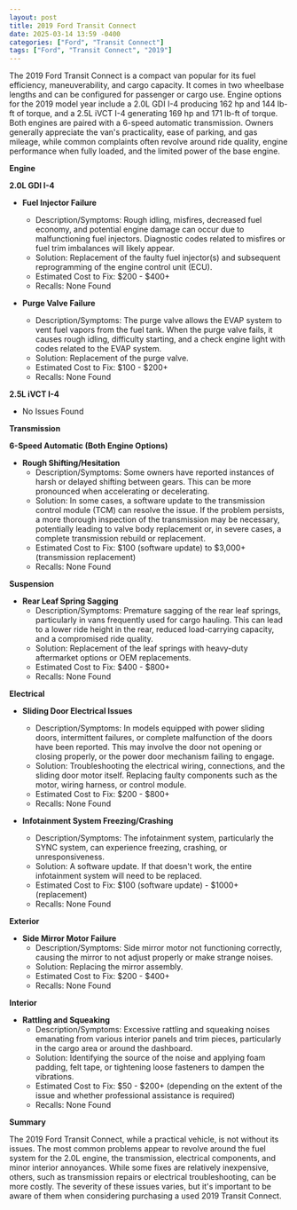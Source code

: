 ```yaml
---
layout: post
title: 2019 Ford Transit Connect
date: 2025-03-14 13:59 -0400
categories: ["Ford", "Transit Connect"]
tags: ["Ford", "Transit Connect", "2019"]
---
```

The 2019 Ford Transit Connect is a compact van popular for its fuel efficiency, maneuverability, and cargo capacity. It comes in two wheelbase lengths and can be configured for passenger or cargo use. Engine options for the 2019 model year include a 2.0L GDI I-4 producing 162 hp and 144 lb-ft of torque, and a 2.5L iVCT I-4 generating 169 hp and 171 lb-ft of torque. Both engines are paired with a 6-speed automatic transmission. Owners generally appreciate the van's practicality, ease of parking, and gas mileage, while common complaints often revolve around ride quality, engine performance when fully loaded, and the limited power of the base engine.

**Engine**

**2.0L GDI I-4**

*   **Fuel Injector Failure**
    *   Description/Symptoms: Rough idling, misfires, decreased fuel economy, and potential engine damage can occur due to malfunctioning fuel injectors. Diagnostic codes related to misfires or fuel trim imbalances will likely appear.
    *   Solution: Replacement of the faulty fuel injector(s) and subsequent reprogramming of the engine control unit (ECU).
    *   Estimated Cost to Fix: $200 - $400+
    *   Recalls: None Found

*   **Purge Valve Failure**
    *   Description/Symptoms: The purge valve allows the EVAP system to vent fuel vapors from the fuel tank. When the purge valve fails, it causes rough idling, difficulty starting, and a check engine light with codes related to the EVAP system.
    *   Solution: Replacement of the purge valve.
    *   Estimated Cost to Fix: $100 - $200+
    *   Recalls: None Found

**2.5L iVCT I-4**

*   No Issues Found

**Transmission**

**6-Speed Automatic (Both Engine Options)**

*   **Rough Shifting/Hesitation**
    *   Description/Symptoms: Some owners have reported instances of harsh or delayed shifting between gears. This can be more pronounced when accelerating or decelerating.
    *   Solution: In some cases, a software update to the transmission control module (TCM) can resolve the issue. If the problem persists, a more thorough inspection of the transmission may be necessary, potentially leading to valve body replacement or, in severe cases, a complete transmission rebuild or replacement.
    *   Estimated Cost to Fix: $100 (software update) to $3,000+ (transmission replacement)
    *   Recalls: None Found

**Suspension**

*   **Rear Leaf Spring Sagging**
    *   Description/Symptoms: Premature sagging of the rear leaf springs, particularly in vans frequently used for cargo hauling. This can lead to a lower ride height in the rear, reduced load-carrying capacity, and a compromised ride quality.
    *   Solution: Replacement of the leaf springs with heavy-duty aftermarket options or OEM replacements.
    *   Estimated Cost to Fix: $400 - $800+
    *   Recalls: None Found

**Electrical**

*   **Sliding Door Electrical Issues**
    *   Description/Symptoms: In models equipped with power sliding doors, intermittent failures, or complete malfunction of the doors have been reported. This may involve the door not opening or closing properly, or the power door mechanism failing to engage.
    *   Solution: Troubleshooting the electrical wiring, connections, and the sliding door motor itself. Replacing faulty components such as the motor, wiring harness, or control module.
    *   Estimated Cost to Fix: $200 - $800+
    *   Recalls: None Found

*   **Infotainment System Freezing/Crashing**
    *   Description/Symptoms: The infotainment system, particularly the SYNC system, can experience freezing, crashing, or unresponsiveness.
    *   Solution: A software update. If that doesn't work, the entire infotainment system will need to be replaced.
    *   Estimated Cost to Fix: $100 (software update) - $1000+ (replacement)
    *   Recalls: None Found

**Exterior**

*   **Side Mirror Motor Failure**
    *   Description/Symptoms: Side mirror motor not functioning correctly, causing the mirror to not adjust properly or make strange noises.
    *   Solution: Replacing the mirror assembly.
    *   Estimated Cost to Fix: $200 - $400+
    *   Recalls: None Found

**Interior**

*   **Rattling and Squeaking**
    *   Description/Symptoms: Excessive rattling and squeaking noises emanating from various interior panels and trim pieces, particularly in the cargo area or around the dashboard.
    *   Solution: Identifying the source of the noise and applying foam padding, felt tape, or tightening loose fasteners to dampen the vibrations.
    *   Estimated Cost to Fix: $50 - $200+ (depending on the extent of the issue and whether professional assistance is required)
    *   Recalls: None Found

**Summary**

The 2019 Ford Transit Connect, while a practical vehicle, is not without its issues. The most common problems appear to revolve around the fuel system for the 2.0L engine, the transmission, electrical components, and minor interior annoyances. While some fixes are relatively inexpensive, others, such as transmission repairs or electrical troubleshooting, can be more costly. The severity of these issues varies, but it's important to be aware of them when considering purchasing a used 2019 Transit Connect.

